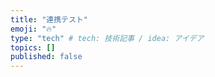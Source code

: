 ```yaml
---
title: "連携テスト"
emoji: "🔥"
type: "tech" # tech: 技術記事 / idea: アイデア
topics: []
published: false
---
```

